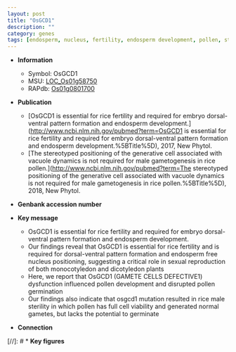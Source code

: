 ```yaml
---
layout: post
title: "OsGCD1"
description: ""
category: genes
tags: [endosperm, nucleus, fertility, endosperm development, pollen, sterility, development, male sterility, pollen development]
---
```


* **Information**  
    + Symbol: OsGCD1  
    + MSU: [LOC_Os01g58750](http://rice.plantbiology.msu.edu/cgi-bin/ORF_infopage.cgi?orf=LOC_Os01g58750)  
    + RAPdb: [Os01g0801700](http://rapdb.dna.affrc.go.jp/viewer/gbrowse_details/irgsp1?name=Os01g0801700)  

* **Publication**  
    + [OsGCD1 is essential for rice fertility and required for embryo dorsal-ventral pattern formation and endosperm development.](http://www.ncbi.nlm.nih.gov/pubmed?term=OsGCD1 is essential for rice fertility and required for embryo dorsal-ventral pattern formation and endosperm development.%5BTitle%5D), 2017, New Phytol.
    + [The stereotyped positioning of the generative cell associated with vacuole dynamics is not required for male gametogenesis in rice pollen.](http://www.ncbi.nlm.nih.gov/pubmed?term=The stereotyped positioning of the generative cell associated with vacuole dynamics is not required for male gametogenesis in rice pollen.%5BTitle%5D), 2018, New Phytol.

* **Genbank accession number**  

* **Key message**  
    + OsGCD1 is essential for rice fertility and required for embryo dorsal-ventral pattern formation and endosperm development.
    + Our findings reveal that OsGCD1 is essential for rice fertility and is required for dorsal-ventral pattern formation and endosperm free nucleus positioning, suggesting a critical role in sexual reproduction of both monocotyledon and dicotyledon plants
    + Here, we report that OsGCD1 (GAMETE CELLS DEFECTIVE1) dysfunction influenced pollen development and disrupted pollen germination
    + Our findings also indicate that osgcd1 mutation resulted in rice male sterility in which pollen has full cell viability and generated normal gametes, but lacks the potential to germinate

* **Connection**  

[//]: # * **Key figures**  


